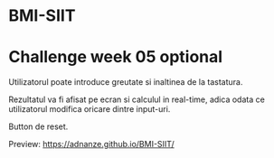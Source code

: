 # BMI-SIIT

# Challenge week 05 optional

Utilizatorul poate introduce greutate si inaltinea de la tastatura.

Rezultatul va fi afisat pe ecran si calculul in real-time, adica odata ce utilizatorul modifica oricare dintre input-uri.

Button de reset.

Preview: https://adnanze.github.io/BMI-SIIT/
